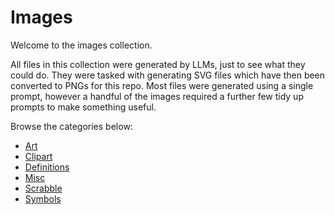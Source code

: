 # Images

Welcome to the images collection.

All files in this collection were generated by LLMs, just to see what they could do.  They were
tasked with generating SVG files which have then been converted to PNGs for this repo.
Most files were generated using a single prompt, however a handful of the images required a further
few tidy up prompts to make something useful.

Browse the categories below:

- [Art](images/art/index.md)
- [Clipart](images/clipart/index.md)
- [Definitions](images/definitions/index.md)
- [Misc](images/misc/index.md)
- [Scrabble](images/scrabble/index.md)
- [Symbols](images/symbols/index.md)